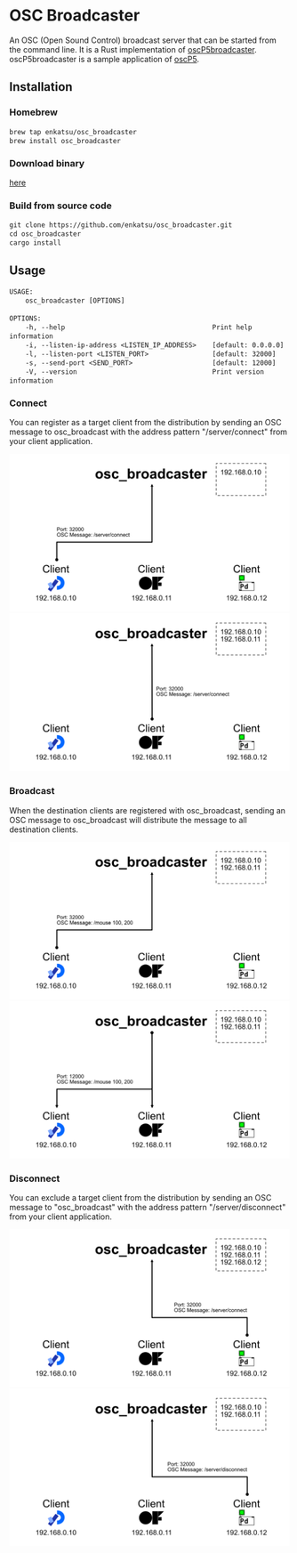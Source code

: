 # OSC Broadcaster

An OSC (Open Sound Control) broadcast server that can be started from the command line.
It is a Rust implementation of [oscP5broadcaster](https://sojamo.de/libraries/oscP5/examples/oscP5broadcaster/oscP5broadcaster.pde).
oscP5broadcaster is a sample application of [oscP5](https://sojamo.de/libraries/oscP5/).

## Installation

### Homebrew

```shell
brew tap enkatsu/osc_broadcaster
brew install osc_broadcaster
```

### Download binary

[here](https://github.com/enkatsu/osc_broadcaster/releases)

### Build from source code

```shell
git clone https://github.com/enkatsu/osc_broadcaster.git
cd osc_broadcaster
cargo install
```

## Usage

```
USAGE:
    osc_broadcaster [OPTIONS]

OPTIONS:
    -h, --help                                     Print help information
    -i, --listen-ip-address <LISTEN_IP_ADDRESS>    [default: 0.0.0.0]
    -l, --listen-port <LISTEN_PORT>                [default: 32000]
    -s, --send-port <SEND_PORT>                    [default: 12000]
    -V, --version                                  Print version information
```

### Connect

You can register as a target client from the distribution by sending an OSC message to osc_broadcast with the address pattern "/server/connect" from your client application.

![](docs/image/figure/1.png)
![](docs/image/figure/2.png)

### Broadcast

When the destination clients are registered with osc_broadcast, sending an OSC message to osc_broadcast will distribute the message to all destination clients.

![](docs/image/figure/3.png)
![](docs/image/figure/4.png)

### Disconnect

You can exclude a target client from the distribution by sending an OSC message to "osc_broadcast" with the address pattern "/server/disconnect" from your client application.

![](docs/image/figure/5.png)
![](docs/image/figure/8.png)
